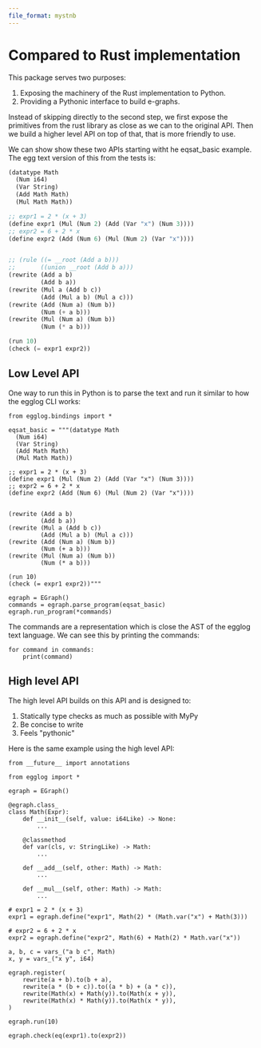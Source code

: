 ```yaml
---
file_format: mystnb
---
```


# Compared to Rust implementation

This package serves two purposes:

1. Exposing the machinery of the Rust implementation to Python.
2. Providing a Pythonic interface to build e-graphs.

Instead of skipping directly to the second step, we first expose the primitives
from the rust library as close as we can to the original API. Then we build a
higher level API on top of that, that is more friendly to use.

We can show show these two APIs starting witht he eqsat_basic example. The
egg text version of this from the tests is:

```lisp
(datatype Math
  (Num i64)
  (Var String)
  (Add Math Math)
  (Mul Math Math))

;; expr1 = 2 * (x + 3)
(define expr1 (Mul (Num 2) (Add (Var "x") (Num 3))))
;; expr2 = 6 + 2 * x
(define expr2 (Add (Num 6) (Mul (Num 2) (Var "x"))))


;; (rule ((= __root (Add a b)))
;;       ((union __root (Add b a)))
(rewrite (Add a b)
         (Add b a))
(rewrite (Mul a (Add b c))
         (Add (Mul a b) (Mul a c)))
(rewrite (Add (Num a) (Num b))
         (Num (+ a b)))
(rewrite (Mul (Num a) (Num b))
         (Num (* a b)))

(run 10)
(check (= expr1 expr2))
```

## Low Level API

One way to run this in Python is to parse the text and run it similar to how the
egglog CLI works:

```{code-cell} python
from egglog.bindings import *

eqsat_basic = """(datatype Math
  (Num i64)
  (Var String)
  (Add Math Math)
  (Mul Math Math))

;; expr1 = 2 * (x + 3)
(define expr1 (Mul (Num 2) (Add (Var "x") (Num 3))))
;; expr2 = 6 + 2 * x
(define expr2 (Add (Num 6) (Mul (Num 2) (Var "x"))))


(rewrite (Add a b)
         (Add b a))
(rewrite (Mul a (Add b c))
         (Add (Mul a b) (Mul a c)))
(rewrite (Add (Num a) (Num b))
         (Num (+ a b)))
(rewrite (Mul (Num a) (Num b))
         (Num (* a b)))

(run 10)
(check (= expr1 expr2))"""

egraph = EGraph()
commands = egraph.parse_program(eqsat_basic)
egraph.run_program(*commands)
```

The commands are a representation which is close the AST of the egglog text language. We
can see this by printing the commands:

```{code-cell} python
for command in commands:
    print(command)
```

## High level API

The high level API builds on this API and is designed to:

1. Statically type checks as much as possible with MyPy
2. Be concise to write
3. Feels "pythonic"

Here is the same example using the high level API:

```{code-cell} python
from __future__ import annotations

from egglog import *

egraph = EGraph()

@egraph.class_
class Math(Expr):
    def __init__(self, value: i64Like) -> None:
        ...

    @classmethod
    def var(cls, v: StringLike) -> Math:
        ...

    def __add__(self, other: Math) -> Math:
        ...

    def __mul__(self, other: Math) -> Math:
        ...

# expr1 = 2 * (x + 3)
expr1 = egraph.define("expr1", Math(2) * (Math.var("x") + Math(3)))

# expr2 = 6 + 2 * x
expr2 = egraph.define("expr2", Math(6) + Math(2) * Math.var("x"))

a, b, c = vars_("a b c", Math)
x, y = vars_("x y", i64)

egraph.register(
    rewrite(a + b).to(b + a),
    rewrite(a * (b + c)).to((a * b) + (a * c)),
    rewrite(Math(x) + Math(y)).to(Math(x + y)),
    rewrite(Math(x) * Math(y)).to(Math(x * y)),
)

egraph.run(10)

egraph.check(eq(expr1).to(expr2))
```
